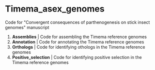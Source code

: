 # Timema_asex_genomes
Code for "Convergent consequences of parthenogenesis on stick insect genomes" manuscript



1. **Assemblies** | Code for assembling the Timema reference genomes
2. **Annotation** | Code for annotating  the Timema reference genomes
3. **Orthologs** | Code for identifying othologs in the Timema reference genomes
4. **Positive_selection** | Code for identifying positive selection in the Timema reference genomes

